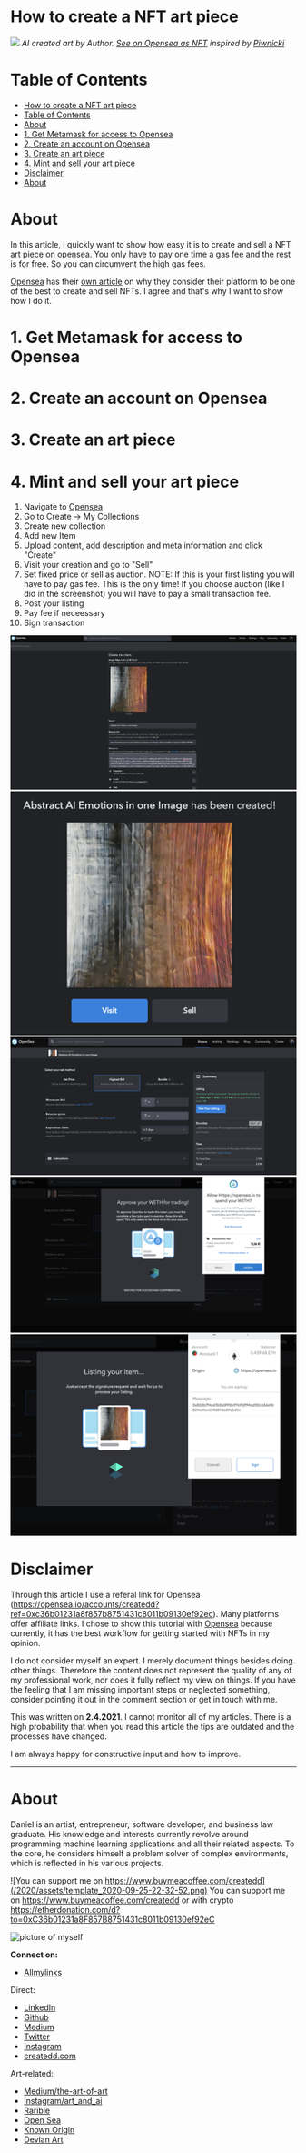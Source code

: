 # How to create a NFT art piece

![](../assets/createNftArt_2021-04-02-11-21-01.png)
*AI created art by Author. [See on Opensea as NFT](https://opensea.io/accounts/createdd?ref=0xc36b01231a8f857b8751431c8011b09130ef92ec) inspired by [Piwnicki](https://unsplash.com/photos/JnXebVlsVrg)*

# Table of Contents

- [How to create a NFT art piece](#how-to-create-a-nft-art-piece)
- [Table of Contents](#table-of-contents)
- [About](#about)
- [1. Get Metamask for access to Opensea](#1-get-metamask-for-access-to-opensea)
- [2. Create an account on Opensea](#2-create-an-account-on-opensea)
- [3. Create an art piece](#3-create-an-art-piece)
- [4. Mint and sell your art piece](#4-mint-and-sell-your-art-piece)
- [Disclaimer](#disclaimer)
- [About](#about-1)

# About

In this article, I quickly want to show how easy it is to create and sell a NFT art piece on opensea. You only have to pay one time a gas fee and the rest is for free. So you can circumvent the high gas fees.

[Opensea](https://opensea.io/accounts/createdd?ref=0xc36b01231a8f857b8751431c8011b09130ef92ec) has their [own article](https://opensea.io/blog/guides/7-reasons-to-sell-your-nfts-on-opensea/?ref=0xc36b01231a8f857b8751431c8011b09130ef92ec) on why they consider their platform to be one of the best to create and sell NFTs. I agree and that's why I want to show how I do it.

# 1. Get Metamask for access to Opensea

# 2. Create an account on Opensea

# 3. Create an art piece

# 4. Mint and sell your art piece

1. Navigate to [Opensea]()
2. Go to Create -> My Collections
3. Create new collection
4. Add new Item
5. Upload content, add description and meta information and click "Create"
6. Visit your creation and go to "Sell"
7. Set fixed price or sell as auction. NOTE: If this is your first listing you will have to pay gas fee. This is the only time! If you choose auction (like I did in the screenshot) you will have to pay a small transaction fee.
8. Post your listing
9. Pay fee if neceessary
10. Sign transaction


![](../assets/createNftArt_2021-04-02-11-29-52.png)
![](../assets/createNftArt_2021-04-02-11-30-19.png)
![](../assets/createNftArt_2021-04-02-11-32-36.png)
![](../assets/createNftArt_2021-04-02-11-37-18.png)
![](../assets/createNftArt_2021-04-02-11-37-46.png)




# Disclaimer

Through this article I use a referal link for Opensea (https://opensea.io/accounts/createdd?ref=0xc36b01231a8f857b8751431c8011b09130ef92ec). Many platforms offer affiliate links. I chose to show this tutorial with [Opensea](https://opensea.io/accounts/createdd?ref=0xc36b01231a8f857b8751431c8011b09130ef92ec) because currently, it has the best workflow for getting started with NFTs in my opinion.

I do not consider myself an expert. I merely document things besides doing other things. Therefore the content does not represent the quality of any of my professional work, nor does it fully reflect my view on things. If you have the feeling that I am missing important steps or neglected something, consider pointing it out in the comment section or get in touch with me.

This was written on **2.4.2021**.
I cannot monitor all of my articles. There is a high probability that when you read this article the tips are outdated and the processes have changed.

I am always happy for constructive input and how to improve.


---

# About

Daniel is an artist, entrepreneur, software developer, and business law graduate. His knowledge and interests currently revolve around programming machine learning applications and all their related aspects. To the core, he considers himself a problem solver of complex environments, which is reflected in his various projects.


![You can support me on https://www.buymeacoffee.com/createdd](/2020/assets/template_2020-09-25-22-32-52.png)
You can support me on https://www.buymeacoffee.com/createdd or with crypto https://etherdonation.com/d?to=0xC36b01231a8F857B8751431c8011b09130ef92eC


![picture of myself](https://avatars2.githubusercontent.com/u/22077628?s=460&v=4)

**Connect on:**

- [Allmylinks](https://allmylinks.com/createdd)

Direct:
- [LinkedIn](https://www.linkedin.com/in/createdd)
- [Github](https://github.com/Createdd)
- [Medium](https://medium.com/@createdd)
- [Twitter](https://twitter.com/_createdd)
- [Instagram](https://www.instagram.com/create.dd/)
- [createdd.com](https://www.createdd.com/)

Art-related:
- [Medium/the-art-of-art](https://medium.com/the-art-of-art)
- [Instagram/art_and_ai](https://www.instagram.com/art_and_ai/)
- [Rarible](https://app.rarible.com/createdd/collectibles)
- [Open Sea](https://opensea.io/accounts/createdd?ref=0xc36b01231a8f857b8751431c8011b09130ef92ec)
- [Known Origin](https://knownorigin.io/profile/0xC36b01231a8F857B8751431c8011b09130ef92eC)
- [Devian Art](https://www.deviantart.com/createdd1010/)

<!-- Written by Daniel Deutsch -->